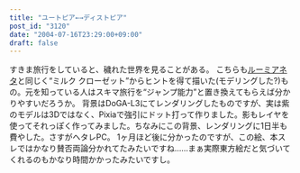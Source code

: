 ```yaml
---
title: "ユートピア←→ディストピア"
post_id: "3120"
date: "2004-07-16T23:29:00+09:00"
draft: false
---
```



すきま旅行をしていると、穢れた世界を見ることがある。 こちらも[ルーミアネタ](/3119)と同じく“ミルク クローゼット”からヒントを得て描いた(モデリングした?)もの。元を知っている人はスキマ旅行を“ジャンプ能力”と置き換えてもらえば分かりやすいだろうか。  背景はDoGA-L3にてレンダリングしたものですが、実は紫のモデルは3Dではなく、Pixiaで強引にドット打って作りました。影もレイヤを使ってそれっぽく作ってみました。ちなみにこの背景、レンダリングに1日半も費やした。さすがヘタレPC。 1ヶ月ほど後に分かったのですが、この絵、本スレではかなり賛否両論分かれてたみたいですね……まぁ実際東方絵だと気づいてくれるのもかなり時間かかったみたいですし。
